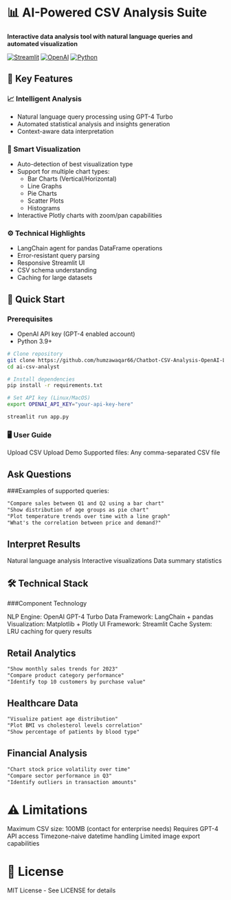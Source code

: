 # 📊 AI-Powered CSV Analysis Suite

**Interactive data analysis tool with natural language queries and automated visualization**

[![Streamlit](https://img.shields.io/badge/Streamlit-FF4B4B?style=for-the-badge&logo=Streamlit&logoColor=white)](https://streamlit.io/)
[![OpenAI](https://img.shields.io/badge/OpenAI-412991?style=for-the-badge&logo=openai&logoColor=white)](https://openai.com/)
[![Python](https://img.shields.io/badge/Python-3.9%2B-blue?style=for-the-badge&logo=python&logoColor=white)](https://python.org)


## 🌟 Key Features

### 📈 Intelligent Analysis
- Natural language query processing using GPT-4 Turbo
- Automated statistical analysis and insights generation
- Context-aware data interpretation

### 🎨 Smart Visualization
- Auto-detection of best visualization type
- Support for multiple chart types:
  - Bar Charts (Vertical/Horizontal)
  - Line Graphs
  - Pie Charts
  - Scatter Plots
  - Histograms
- Interactive Plotly charts with zoom/pan capabilities

### ⚙️ Technical Highlights
- LangChain agent for pandas DataFrame operations
- Error-resistant query parsing
- Responsive Streamlit UI
- CSV schema understanding
- Caching for large datasets

## 🚀 Quick Start

### Prerequisites
- OpenAI API key (GPT-4 enabled account)
- Python 3.9+

```bash
# Clone repository
git clone https://github.com/humzawaqar66/Chatbot-CSV-Analysis-OpenAI-LangChain-Streamlit-Integration.git
cd ai-csv-analyst

# Install dependencies
pip install -r requirements.txt

# Set API key (Linux/MacOS)
export OPENAI_API_KEY="your-api-key-here"
```

```bash
streamlit run app.py
```

### 🖥️ User Guide
Upload CSV
Upload Demo
Supported files: Any comma-separated CSV file

## Ask Questions
###Examples of supported queries:
```markdown
"Compare sales between Q1 and Q2 using a bar chart"
"Show distribution of age groups as pie chart"
"Plot temperature trends over time with a line graph"
"What's the correlation between price and demand?"
```
## Interpret Results

Natural language analysis
Interactive visualizations
Data summary statistics

## 🛠️ Technical Stack

###Component	Technology

NLP Engine:    	OpenAI GPT-4 Turbo
Data Framework:	LangChain + pandas
Visualization:	Matplotlib + Plotly
UI Framework:  	Streamlit
Cache System:	  LRU caching for query results


## Retail Analytics
```markdown
"Show monthly sales trends for 2023"
"Compare product category performance"
"Identify top 10 customers by purchase value"
```
## Healthcare Data
```markdown
"Visualize patient age distribution"
"Plot BMI vs cholesterol levels correlation"
"Show percentage of patients by blood type"
```
## Financial Analysis
```markdown
"Chart stock price volatility over time"
"Compare sector performance in Q3"
"Identify outliers in transaction amounts"
```

# ⚠️ Limitations
Maximum CSV size: 100MB (contact for enterprise needs)
Requires GPT-4 API access
Timezone-naive datetime handling
Limited image export capabilities

# 📜 License
MIT License - See LICENSE for details

